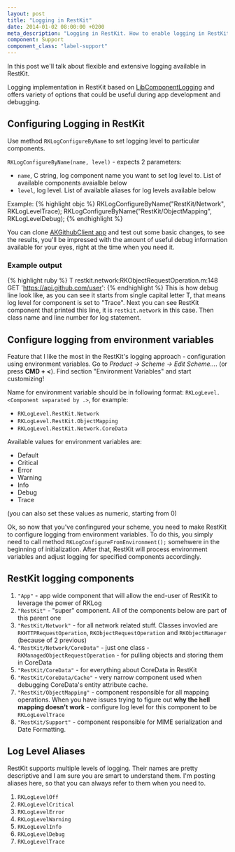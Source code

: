 ```yaml
---
layout: post
title: "Logging in RestKit"
date: 2014-01-02 08:00:00 +0200
meta_description: "Logging in RestKit. How to enable logging in RestKit. Guide on logging in RestKit."
component: Support
component_class: "label-support"
---
```

In this post we'll talk about flexible and extensive logging available in RestKit.

Logging implementation in RestKit based on [LibComponentLogging](http://0xc0.de/LibComponentLogging) and offers variety of options that could be useful during app development and debugging.

## Configuring Logging in RestKit

Use method `RKLogConfigureByName` to set logging level to particular components.

`RKLogConfigureByName(name, level)` - expects 2 parameters:

- `name`, C string, log component name you want to set log level to. List of available components avaialble below
- `level`, log level. List of available aliases for log levels available below

Example:
{% highlight objc %}
RKLogConfigureByName("RestKit/Network", RKLogLevelTrace);
RKLogConfigureByName("RestKit/ObjectMapping", RKLogLevelDebug);
{% endhighlight %}

You can clone [AKGithubClient app](https://github.com/restkit-tutorials/AKGithubClient) and test out some basic changes, to see the results, you'll be impressed with the amount of useful debug information available for your eyes, right at the time when you need it.

### Example output

{% highlight ruby %}
T restkit.network:RKObjectRequestOperation.m:148 GET 'https://api.github.com/user':
{% endhighlight %}
This is how debug line look like, as you can see it starts from single capital letter T, that means log level for component is set to "Trace". Next you can see RestKit component that printed this line, it is `restkit.network` in this case. Then class name and line number for log statement.

## Configure logging from environment variables
Feature that I like the most in the RestKit's logging approach - configuration using environment variables.
Go to *Product -> Scheme -> Edit Scheme...*. (or press **CMD + <**). Find section "Environment Variables" and start customizing!

Name for environment variable should be in following format:
`RKLogLevel.<Component separated by .>`, for example:

* `RKLogLevel.RestKit.Network`
* `RKLogLevel.RestKit.ObjectMapping`
* `RKLogLevel.RestKit.Network.CoreData`

Available values for environment variables are:

* Default
* Critical
* Error
* Warning
* Info
* Debug
* Trace

(you can also set these values as numeric, starting from 0)

Ok, so now that you've confingured your scheme, you need to make RestKit to configure logging from environment variables. To do this, you simply need to call method `RKLogConfigureFromEnvironment();` somehwere in the beginning of initialization. After that, RestKit will process environment variables and adjust logging for specified components accordingly. 


## RestKit logging components

1. `"App"` - app wide component that will allow the end-user of RestKit to leverage the power of RKLog
2. `"RestKit"` - "super" component. All of the components below are part of this parent one
3. `"RestKit/Network"` - for all network related stuff. Classes invovled are `RKHTTPRequestOperation`, `RKObjectRequestOperation` and `RKObjectManager` (because of 2 previous)
4. `"RestKit/Network/CoreData"` - just one class - `RKManagedObjectRequestOperation` - for pulling objects and storing them in CoreData
5. `"RestKit/CoreData"` - for everything about CoreData in RestKit
6. `"RestKit/CoreData/Cache"` - very narrow component used when debugging CoreData's entity attribute cache.
7. `"RestKit/ObjectMapping"` - component responsible for all mapping operations. When you have issues trying to figure out **why the hell mapping doesn't work** - configure log level for this component to be `RKLogLevelTrace`
8. `"RestKit/Support"` - component responsible for MIME serialization and Date Formatting.


## Log Level Aliases
RestKit supports multiple levels of logging. Their names are pretty descriptive and I am sure you are smart to understand them.
I'm posting aliases here, so that you can always refer to them when you need to.

1. `RKLogLevelOff`
2. `RKLogLevelCritical`
3. `RKLogLevelError`
4. `RKLogLevelWarning`
5. `RKLogLevelInfo`
6. `RKLogLevelDebug`
7. `RKLogLevelTrace`


